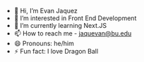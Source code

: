 - 👋 Hi, I’m Evan Jaquez
- 👀 I’m interested in Front End Development
- 🌱 I’m currently learning Next.JS
- 📫 How to reach me - jaquevan@bu.edu
- 😄 Pronouns: he/him
- ⚡ Fun fact: I love Dragon Ball

<!---
jaquevan/jaquevan is a ✨ special ✨ repository because its `README.md` (this file) appears on your GitHub profile.
You can click the Preview link to take a look at your changes.
--->
